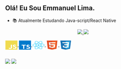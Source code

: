 ## Olá! Eu Sou Emmanuel Lima.
- 📚 Atualmente Estudando Java-script/React Native


<div align="center">
  <a href="https://github.com/Emmanuel194">
  <img height="180em" src="https://github-readme-stats.vercel.app/api?username=Emmanuel194&show_icons=true&theme=dark&include_all_commits=true&count_private=true"/>
  <img height="180em" src="https://github-readme-stats.vercel.app/api/top-langs/?username=Emmanuel194&layout=compact&langs_count=7&theme=dark"/>
</div>
  <div style="display: inline_block"><br>
  <img align="center" alt="emanuel-Js" height="30" width="40" src="https://raw.githubusercontent.com/devicons/devicon/master/icons/javascript/javascript-plain.svg">
  <img align="center" alt="emanuel-Ts" height="30" width="40" src="https://raw.githubusercontent.com/devicons/devicon/master/icons/typescript/typescript-plain.svg">
  <img align="center" alt="emanuel-React" height="30" width="40" src="https://raw.githubusercontent.com/devicons/devicon/master/icons/react/react-original.svg">
  <img align="center" alt="emanuel-HTML" height="30" width="40" src="https://raw.githubusercontent.com/devicons/devicon/master/icons/html5/html5-original.svg">
  <img align="center" alt="emanuel-CSS" height="30" width="40" src="https://raw.githubusercontent.com/devicons/devicon/master/icons/css3/css3-original.svg">
</div> 
  
  ##
  
<div>
  <a href="https://www.instagram.com/emmanuellima09/" target="_blank"><img src="https://img.shields.io/badge/-Instagram-%23E4405F?style=for-the-badge&logo=instagram&logoColor=white" target="_blank"></a>
  <a href="https://www.linkedin.com/in/emmanuel-lima-11ba8120b/" target="_blank"><img src="https://img.shields.io/badge/-LinkedIn-%230077B5?style=for-the-badge&logo=linkedin&logoColor=white" target="_blank"></a> 
 </div>
